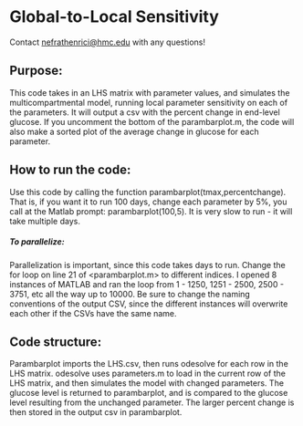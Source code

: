 # Global-to-Local Sensitivity
Contact nefrathenrici@hmc.edu with any questions!

## Purpose:
This code takes in an LHS matrix with parameter values, and simulates the multicompartmental model, running local parameter sensitivity on each of the parameters. It will output a csv with the percent change in end-level glucose. If you uncomment the bottom of the parambarplot.m, the code will also make a sorted plot of the average change in glucose for each parameter.

## How to run the code:
Use this code by calling the function parambarplot(tmax,percentchange).  That is, if you want it to run 100 days, change each parameter by 5%, you call at the Matlab prompt: parambarplot(100,5).  It is very slow to run - it will take multiple days.
##### To parallelize:
Parallelization is important, since this code takes days to run. Change the for loop on line 21 of <parambarplot.m> to different indices. I opened 8 instances of MATLAB and ran the loop from
1 - 1250, 1251 - 2500, 2500 - 3751, etc all the way up to 10000. Be sure to change the naming conventions of the output CSV, since the different instances will overwrite each other if the CSVs have the same name. 

## Code structure:
Parambarplot imports the LHS.csv, then runs odesolve for each row in the LHS matrix.
odesolve uses parameters.m to load in the current row of the LHS matrix, and then simulates the model with changed parameters. The glucose level is returned to parambarplot, and is compared to the glucose level resulting from the unchanged parameter. The larger percent change is then stored in the output csv in parambarplot.
